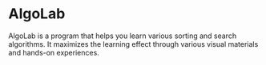 # AlgoLab
AlgoLab is a program that helps you learn various sorting and search algorithms.
It maximizes the learning effect through various visual materials and hands-on experiences.